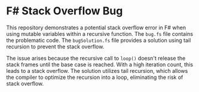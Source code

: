 # F# Stack Overflow Bug

This repository demonstrates a potential stack overflow error in F# when using mutable variables within a recursive function. The `bug.fs` file contains the problematic code.  The `bugSolution.fs` file provides a solution using tail recursion to prevent the stack overflow.

The issue arises because the recursive call to `loop()` doesn't release the stack frames until the base case is reached. With a high iteration count, this leads to a stack overflow.  The solution utilizes tail recursion, which allows the compiler to optimize the recursion into a loop, eliminating the risk of stack overflow.